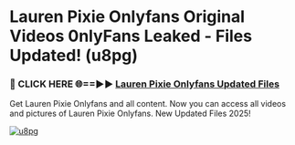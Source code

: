 # Lauren Pixie Onlyfans Original Videos 0nlyFans Leaked - Files Updated! (u8pg)

<h3>🔴 CLICK HERE 🌐==►► <a href="https://tinyurl.com/2wckxsce" rel="nofollow">Lauren Pixie Onlyfans Updated Files</a></h3>

Get Lauren Pixie Onlyfans and all content. Now you can access all videos and pictures of Lauren Pixie Onlyfans. New Updated Files 2025!

[![u8pg](https://i.imgur.com/AFduVYN.gif)](https://tinyurl.com/2wckxsce)
